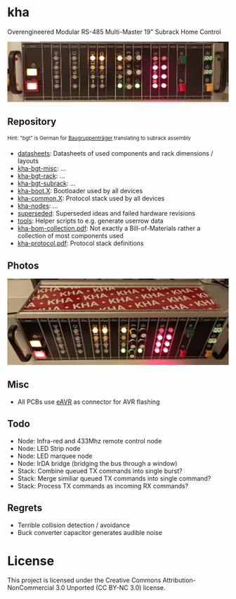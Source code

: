 # kha

Overengineered Modular RS-485 Multi-Master 19" Subrack Home Control

<img src="kha-banner.jpg" width="800"/>

## Repository

<sup>Hint: "bgt" is German for [Baugruppenträger](https://de.wikipedia.org/wiki/Baugruppentr%C3%A4ger) translating to subrack assembly</sup>

- [datasheets](datasheets/): Datasheets of used components and rack dimensions / layouts
- [kha-bgt-misc](kha-bgt-misc/): ...
- [kha-bgt-rack](kha-bgt-rack/): ...
- [kha-bgt-subrack](kha-bgt-subrack/): ...
- [kha-boot.X](kha-boot.X/): Bootloader used by all devices
- [kha-common.X](kha-common.X/): Protocol stack used by all devices
- [kha-nodes](kha-nodes/): ...
- [superseded](superseded/): Superseded ideas and failed hardware revisions
- [tools](tools/): Helper scripts to e.g. generate userrow data
- [kha-bom-collection.pdf](kha-bom-collection.pdf): Not exactly a Bill-of-Materials rather a collection of most components used
- [kha-protocol.pdf](kha-protocol.pdf): Protocol stack definitions

## Photos

<img src="kha-banner2.jpg" width="800"/>


## Misc

- All PCBs use [eAVR](https://github.com/kiu/eAVR/) as connector for AVR flashing

## Todo

- Node: Infra-red and 433Mhz remote control node
- Node: LED Strip node
- Node: LED marquee node
- Node: IrDA bridge (bridging the bus through a window)
- Stack: Combine queued TX commands into single burst?
- Stack: Merge similiar queued TX commands into single command?
- Stack: Process TX commands as incoming RX commands?

## Regrets

- Terrible collision detection / avoidance
- Buck converter capacitor generates audible noise

# License

This project is licensed under the Creative Commons Attribution-NonCommercial 3.0 Unported (CC BY-NC 3.0) license.

